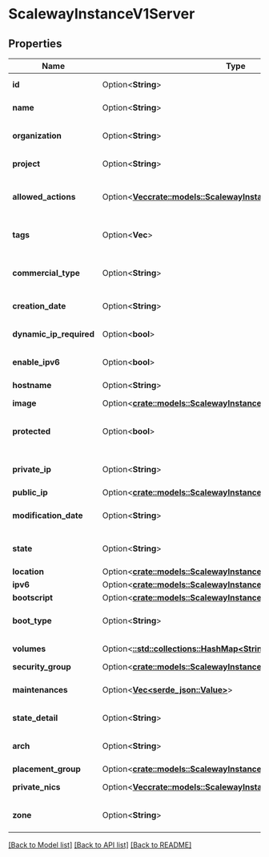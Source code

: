 # ScalewayInstanceV1Server

## Properties

Name | Type | Description | Notes
------------ | ------------- | ------------- | -------------
**id** | Option<**String**> | The server unique ID | [optional]
**name** | Option<**String**> | The server name | [optional]
**organization** | Option<**String**> | The server organization ID | [optional]
**project** | Option<**String**> | The server project ID | [optional]
**allowed_actions** | Option<[**Vec<crate::models::ScalewayInstanceV1ServerAction>**](scaleway.instance.v1.Server.Action.md)> | Provide as list of allowed actions on the server | [optional]
**tags** | Option<**Vec<String>**> | The server associated tags | [optional]
**commercial_type** | Option<**String**> | The server commercial type (eg. GP1-M) | [optional]
**creation_date** | Option<**String**> | The server creation date | [optional]
**dynamic_ip_required** | Option<**bool**> | True if a dynamic IP is required | [optional]
**enable_ipv6** | Option<**bool**> | True if IPv6 is enabled | [optional]
**hostname** | Option<**String**> | The server host name | [optional]
**image** | Option<[**crate::models::ScalewayInstanceV1ServerImage**](scaleway_instance_v1_Server_image.md)> |  | [optional]
**protected** | Option<**bool**> | The server protection option is activated | [optional]
**private_ip** | Option<**String**> | The server private IP address | [optional]
**public_ip** | Option<[**crate::models::ScalewayInstanceV1ServerPublicIp**](scaleway_instance_v1_Server_public_ip.md)> |  | [optional]
**modification_date** | Option<**String**> | The server modification date | [optional]
**state** | Option<**String**> | The server state | [optional][default to State_Running]
**location** | Option<[**crate::models::ScalewayInstanceV1ServerLocation**](scaleway_instance_v1_Server_location.md)> |  | [optional]
**ipv6** | Option<[**crate::models::ScalewayInstanceV1ServerIpv6**](scaleway_instance_v1_Server_ipv6.md)> |  | [optional]
**bootscript** | Option<[**crate::models::ScalewayInstanceV1ServerBootscript**](scaleway_instance_v1_Server_bootscript.md)> |  | [optional]
**boot_type** | Option<**String**> | The server boot type | [optional][default to BootType_Local]
**volumes** | Option<[**::std::collections::HashMap<String, serde_json::Value>**](serde_json::Value.md)> | The server volumes | [optional]
**security_group** | Option<[**crate::models::ScalewayInstanceV1ServerSecurityGroup**](scaleway_instance_v1_Server_security_group.md)> |  | [optional]
**maintenances** | Option<[**Vec<serde_json::Value>**](serde_json::Value.md)> | The server planned maintenances | [optional]
**state_detail** | Option<**String**> | The server state_detail | [optional]
**arch** | Option<**String**> | The server arch | [optional][default to Arch_X8664]
**placement_group** | Option<[**crate::models::ScalewayInstanceV1ServerPlacementGroup**](scaleway_instance_v1_Server_placement_group.md)> |  | [optional]
**private_nics** | Option<[**Vec<crate::models::ScalewayInstanceV1PrivateNic>**](scaleway.instance.v1.PrivateNIC.md)> | The server private NICs | [optional]
**zone** | Option<**String**> | The zone in which is the server | [optional]

[[Back to Model list]](../README.md#documentation-for-models) [[Back to API list]](../README.md#documentation-for-api-endpoints) [[Back to README]](../README.md)


